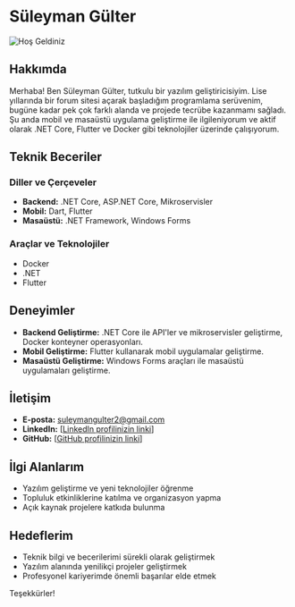 # Süleyman Gülter

![Hoş Geldiniz](https://media.giphy.com/media/mpnijcWZLhDy5PMRjs/giphy.gif)

## Hakkımda
Merhaba! Ben Süleyman Gülter, tutkulu bir yazılım geliştiricisiyim. Lise yıllarında bir forum sitesi açarak başladığım programlama serüvenim, bugüne kadar pek çok farklı alanda ve projede tecrübe kazanmamı sağladı. Şu anda mobil ve masaüstü uygulama geliştirme ile ilgileniyorum ve aktif olarak .NET Core, Flutter ve Docker gibi teknolojiler üzerinde çalışıyorum.

## Teknik Beceriler

### Diller ve Çerçeveler
- **Backend:** .NET Core, ASP.NET Core, Mikroservisler
- **Mobil:** Dart, Flutter
- **Masaüstü:** .NET Framework, Windows Forms

### Araçlar ve Teknolojiler
- Docker
- .NET
- Flutter

## Deneyimler
- **Backend Geliştirme:** .NET Core ile API'ler ve mikroservisler geliştirme, Docker konteyner operasyonları.
- **Mobil Geliştirme:** Flutter kullanarak mobil uygulamalar geliştirme.
- **Masaüstü Geliştirme:** Windows Forms araçları ile masaüstü uygulamaları geliştirme.

## İletişim
- **E-posta:** suleymangulter2@gmail.com
- **LinkedIn:** [[LinkedIn profilinizin linki](https://www.linkedin.com/in/suleymanngulter/)]
- **GitHub:** [[GitHub profilinizin linki](https://github.com/suleymanngulter)]

## İlgi Alanlarım
- Yazılım geliştirme ve yeni teknolojiler öğrenme
- Topluluk etkinliklerine katılma ve organizasyon yapma
- Açık kaynak projelere katkıda bulunma

## Hedeflerim
- Teknik bilgi ve becerilerimi sürekli olarak geliştirmek
- Yazılım alanında yenilikçi projeler geliştirmek
- Profesyonel kariyerimde önemli başarılar elde etmek

Teşekkürler!
